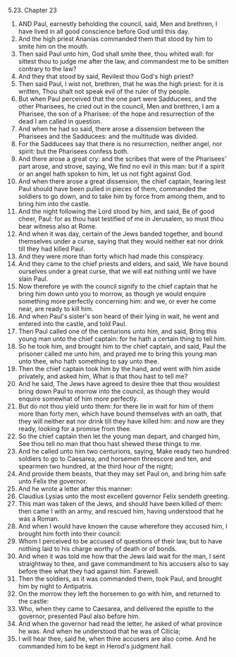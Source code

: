 5.23. Chapter 23
1. AND Paul, earnestly beholding the council, said, Men and brethren, I have lived in all good conscience before God until this day.
2. And the high priest Ananias commanded them that stood by him to smite him on the mouth.
3. Then said Paul unto him, God shall smite thee, thou whited wall: for sittest thou to judge me after the law, and commandest me to be smitten contrary to the law?
4. And they that stood by said, Revilest thou God's high priest?
5. Then said Paul, I wist not, brethren, that he was the high priest: for it is written, Thou shalt not speak evil of the ruler of thy people.
6. But when Paul perceived that the one part were Sadducees, and the other Pharisees, he cried out in the council, Men and brethren, I am a Pharisee, the son of a Pharisee: of the hope and resurrection of the dead I am called in question.
7. And when he had so said, there arose a dissension between the Pharisees and the Sadducees: and the multitude was divided.
8. For the Sadducees say that there is no resurrection, neither angel, nor spirit: but the Pharisees confess both.
9. And there arose a great cry: and the scribes that were of the Pharisees' part arose, and strove, saying, We find no evil in this man: but if a spirit or an angel hath spoken to him, let us not fight against God.
10. And when there arose a great dissension, the chief captain, fearing lest Paul should have been pulled in pieces of them, commanded the soldiers to go down, and to take him by force from among them, and to bring him into the castle.
11. And the night following the Lord stood by him, and said, Be of good cheer, Paul: for as thou hast testified of me in Jerusalem, so must thou bear witness also at Rome.
12. And when it was day, certain of the Jews banded together, and bound themselves under a curse, saying that they would neither eat nor drink till they had killed Paul.
13. And they were more than forty which had made this conspiracy.
14. And they came to the chief priests and elders, and said, We have bound ourselves under a great curse, that we will eat nothing until we have slain Paul.
15. Now therefore ye with the council signify to the chief captain that he bring him down unto you to morrow, as though ye would enquire something more perfectly concerning him: and we, or ever he come near, are ready to kill him.
16. And when Paul's sister's son heard of their lying in wait, he went and entered into the castle, and told Paul.
17. Then Paul called one of the centurions unto him, and said, Bring this young man unto the chief captain: for he hath a certain thing to tell him.
18. So he took him, and brought him to the chief captain, and said, Paul the prisoner called me unto him, and prayed me to bring this young man unto thee, who hath something to say unto thee.
19. Then the chief captain took him by the hand, and went with him aside privately, and asked him, What is that thou hast to tell me?
20. And he said, The Jews have agreed to desire thee that thou wouldest bring down Paul to morrow into the council, as though they would enquire somewhat of him more perfectly.
21. But do not thou yield unto them: for there lie in wait for him of them more than forty men, which have bound themselves with an oath, that they will neither eat nor drink till they have killed him: and now are they ready, looking for a promise from thee.
22. So the chief captain then let the young man depart, and charged him, See thou tell no man that thou hast shewed these things to me.
23. And he called unto him two centurions, saying, Make ready two hundred soldiers to go to Caesarea, and horsemen threescore and ten, and spearmen two hundred, at the third hour of the night;
24. And provide them beasts, that they may set Paul on, and bring him safe unto Felix the governor.
25. And he wrote a letter after this manner:
26. Claudius Lysias unto the most excellent governor Felix sendeth greeting.
27. This man was taken of the Jews, and should have been killed of them: then came I with an army, and rescued him, having understood that he was a Roman.
28. And when I would have known the cause wherefore they accused him, I brought him forth into their council:
29. Whom I perceived to be accused of questions of their law, but to have nothing laid to his charge worthy of death or of bonds.
30. And when it was told me how that the Jews laid wait for the man, I sent straightway to thee, and gave commandment to his accusers also to say before thee what they had against him. Farewell.
31. Then the soldiers, as it was commanded them, took Paul, and brought him by night to Antipatris.
32. On the morrow they left the horsemen to go with him, and returned to the castle:
33. Who, when they came to Caesarea, and delivered the epistle to the governor, presented Paul also before him.
34. And when the governor had read the letter, he asked of what province he was. And when he understood that he was of Cilicia;
35. I will hear thee, said he, when thine accusers are also come. And he commanded him to be kept in Herod's judgment hall.

